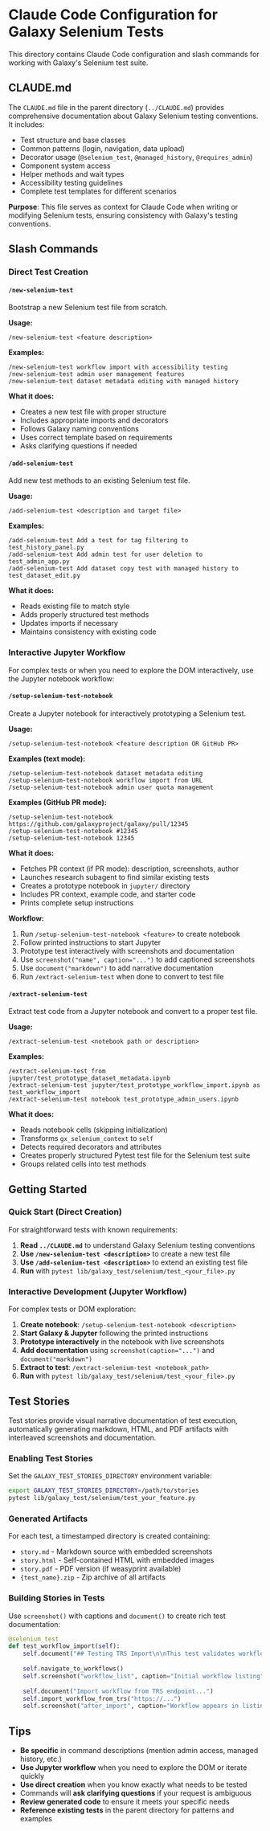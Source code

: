 # Claude Code Configuration for Galaxy Selenium Tests

This directory contains Claude Code configuration and slash commands for working with Galaxy's Selenium test suite.

## CLAUDE.md

The `CLAUDE.md` file in the parent directory (`../CLAUDE.md`) provides comprehensive documentation about Galaxy Selenium testing conventions. It includes:

- Test structure and base classes
- Common patterns (login, navigation, data upload)
- Decorator usage (`@selenium_test`, `@managed_history`, `@requires_admin`)
- Component system access
- Helper methods and wait types
- Accessibility testing guidelines
- Complete test templates for different scenarios

**Purpose**: This file serves as context for Claude Code when writing or modifying Selenium tests, ensuring consistency with Galaxy's testing conventions.

## Slash Commands

### Direct Test Creation

#### `/new-selenium-test`

Bootstrap a new Selenium test file from scratch.

**Usage:**
```
/new-selenium-test <feature description>
```

**Examples:**
```
/new-selenium-test workflow import with accessibility testing
/new-selenium-test admin user management features
/new-selenium-test dataset metadata editing with managed history
```

**What it does:**
- Creates a new test file with proper structure
- Includes appropriate imports and decorators
- Follows Galaxy naming conventions
- Uses correct template based on requirements
- Asks clarifying questions if needed

#### `/add-selenium-test`

Add new test methods to an existing Selenium test file.

**Usage:**
```
/add-selenium-test <description and target file>
```

**Examples:**
```
/add-selenium-test Add a test for tag filtering to test_history_panel.py
/add-selenium-test Add admin test for user deletion to test_admin_app.py
/add-selenium-test Add dataset copy test with managed history to test_dataset_edit.py
```

**What it does:**
- Reads existing file to match style
- Adds properly structured test methods
- Updates imports if necessary
- Maintains consistency with existing code

### Interactive Jupyter Workflow

For complex tests or when you need to explore the DOM interactively, use the Jupyter notebook workflow:

#### `/setup-selenium-test-notebook`

Create a Jupyter notebook for interactively prototyping a Selenium test.

**Usage:**
```
/setup-selenium-test-notebook <feature description OR GitHub PR>
```

**Examples (text mode):**
```
/setup-selenium-test-notebook dataset metadata editing
/setup-selenium-test-notebook workflow import from URL
/setup-selenium-test-notebook admin user quota management
```

**Examples (GitHub PR mode):**
```
/setup-selenium-test-notebook https://github.com/galaxyproject/galaxy/pull/12345
/setup-selenium-test-notebook #12345
/setup-selenium-test-notebook 12345
```

**What it does:**
- Fetches PR context (if PR mode): description, screenshots, author
- Launches research subagent to find similar existing tests
- Creates a prototype notebook in `jupyter/` directory
- Includes PR context, example code, and starter code
- Prints complete setup instructions

**Workflow:**
1. Run `/setup-selenium-test-notebook <feature>` to create notebook
2. Follow printed instructions to start Jupyter
3. Prototype test interactively with screenshots and documentation
4. Use `screenshot("name", caption="...")` to add captioned screenshots
5. Use `document("markdown")` to add narrative documentation
6. Run `/extract-selenium-test` when done to convert to test file

#### `/extract-selenium-test`

Extract test code from a Jupyter notebook and convert to a proper test file.

**Usage:**
```
/extract-selenium-test <notebook path or description>
```

**Examples:**
```
/extract-selenium-test from jupyter/test_prototype_dataset_metadata.ipynb
/extract-selenium-test jupyter/test_prototype_workflow_import.ipynb as test_workflow_import
/extract-selenium-test notebook test_prototype_admin_users.ipynb
```

**What it does:**
- Reads notebook cells (skipping initialization)
- Transforms `gx_selenium_context` to `self`
- Detects required decorators and attributes
- Creates properly structured Pytest test file for the Selenium test suite
- Groups related cells into test methods

## Getting Started

### Quick Start (Direct Creation)

For straightforward tests with known requirements:

1. **Read `../CLAUDE.md`** to understand Galaxy Selenium testing conventions
2. **Use `/new-selenium-test <description>`** to create a new test file
3. **Use `/add-selenium-test <description>`** to extend an existing test file
4. **Run** with `pytest lib/galaxy_test/selenium/test_<your_file>.py`

### Interactive Development (Jupyter Workflow)

For complex tests or DOM exploration:

1. **Create notebook**: `/setup-selenium-test-notebook <description>`
2. **Start Galaxy & Jupyter** following the printed instructions
3. **Prototype interactively** in the notebook with live screenshots
4. **Add documentation** using `screenshot(caption="...")` and `document("markdown")`
5. **Extract to test**: `/extract-selenium-test <notebook_path>`
6. **Run** with `pytest lib/galaxy_test/selenium/test_<your_file>.py`

## Test Stories

Test stories provide visual narrative documentation of test execution, automatically generating markdown, HTML, and PDF artifacts with interleaved screenshots and documentation.

### Enabling Test Stories

Set the `GALAXY_TEST_STORIES_DIRECTORY` environment variable:

```bash
export GALAXY_TEST_STORIES_DIRECTORY=/path/to/stories
pytest lib/galaxy_test/selenium/test_your_feature.py
```

### Generated Artifacts

For each test, a timestamped directory is created containing:
- `story.md` - Markdown source with embedded screenshots
- `story.html` - Self-contained HTML with embedded images
- `story.pdf` - PDF version (if weasyprint available)
- `{test_name}.zip` - Zip archive of all artifacts

### Building Stories in Tests

Use `screenshot()` with captions and `document()` to create rich test documentation:

```python
@selenium_test
def test_workflow_import(self):
    self.document("## Testing TRS Import\n\nThis test validates workflow import from TRS.")
    
    self.navigate_to_workflows()
    self.screenshot("workflow_list", caption="Initial workflow listing")
    
    self.document("Import workflow from TRS endpoint...")
    self.import_workflow_from_trs("https://...")
    self.screenshot("after_import", caption="Workflow appears in listing after import")
```

## Tips

- **Be specific** in command descriptions (mention admin access, managed history, etc.)
- **Use Jupyter workflow** when you need to explore the DOM or iterate quickly
- **Use direct creation** when you know exactly what needs to be tested
- Commands will **ask clarifying questions** if your request is ambiguous
- **Review generated code** to ensure it meets your specific needs
- **Reference existing tests** in the parent directory for patterns and examples
